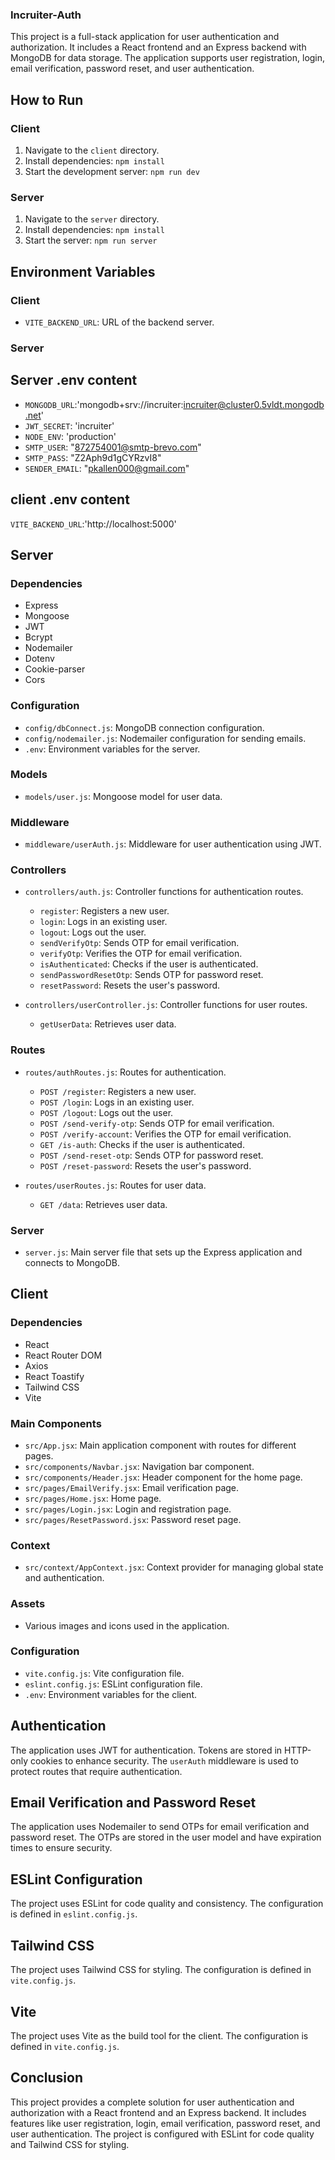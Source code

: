 ### Incruiter-Auth
This project is a full-stack application for user authentication and authorization. It includes a React frontend and an Express backend with MongoDB for data storage. The application supports user registration, login, email verification, password reset, and user authentication.

## How to Run

### Client

1. Navigate to the `client` directory.
2. Install dependencies: `npm install`
3. Start the development server: `npm run dev`

### Server

1. Navigate to the `server` directory.
2. Install dependencies: `npm install`
3. Start the server: `npm run server`

## Environment Variables

### Client

- `VITE_BACKEND_URL`: URL of the backend server.


### Server

## Server .env content

- `MONGODB_URL`:'mongodb+srv://incruiter:incruiter@cluster0.5vldt.mongodb.net'
- `JWT_SECRET`: 'incruiter'
- `NODE_ENV`: 'production'
- `SMTP_USER`: "872754001@smtp-brevo.com"
- `SMTP_PASS`: "Z2Aph9d1gCYRzvI8"
- `SENDER_EMAIL`: "pkallen000@gmail.com"

## client .env content
`VITE_BACKEND_URL`:'http://localhost:5000'

## Server

### Dependencies

- Express
- Mongoose
- JWT
- Bcrypt
- Nodemailer
- Dotenv
- Cookie-parser
- Cors

### Configuration

- `config/dbConnect.js`: MongoDB connection configuration.
- `config/nodemailer.js`: Nodemailer configuration for sending emails.
- `.env`: Environment variables for the server.

### Models

- `models/user.js`: Mongoose model for user data.

### Middleware

- `middleware/userAuth.js`: Middleware for user authentication using JWT.

### Controllers

- `controllers/auth.js`: Controller functions for authentication routes.
  - `register`: Registers a new user.
  - `login`: Logs in an existing user.
  - `logout`: Logs out the user.
  - `sendVerifyOtp`: Sends OTP for email verification.
  - `verifyOtp`: Verifies the OTP for email verification.
  - `isAuthenticated`: Checks if the user is authenticated.
  - `sendPasswordResetOtp`: Sends OTP for password reset.
  - `resetPassword`: Resets the user's password.

- `controllers/userController.js`: Controller functions for user routes.
  - `getUserData`: Retrieves user data.

### Routes

- `routes/authRoutes.js`: Routes for authentication.
  - `POST /register`: Registers a new user.
  - `POST /login`: Logs in an existing user.
  - `POST /logout`: Logs out the user.
  - `POST /send-verify-otp`: Sends OTP for email verification.
  - `POST /verify-account`: Verifies the OTP for email verification.
  - `GET /is-auth`: Checks if the user is authenticated.
  - `POST /send-reset-otp`: Sends OTP for password reset.
  - `POST /reset-password`: Resets the user's password.
 
- `routes/userRoutes.js`: Routes for user data.
  - `GET /data`: Retrieves user data.

### Server

- `server.js`: Main server file that sets up the Express application and connects to MongoDB.

## Client

### Dependencies

- React
- React Router DOM
- Axios
- React Toastify
- Tailwind CSS
- Vite

### Main Components

- `src/App.jsx`: Main application component with routes for different pages.
- `src/components/Navbar.jsx`: Navigation bar component.
- `src/components/Header.jsx`: Header component for the home page.
- `src/pages/EmailVerify.jsx`: Email verification page.
- `src/pages/Home.jsx`: Home page.
- `src/pages/Login.jsx`: Login and registration page.
- `src/pages/ResetPassword.jsx`: Password reset page.

### Context

- `src/context/AppContext.jsx`: Context provider for managing global state and authentication.

### Assets

- Various images and icons used in the application.

### Configuration

- `vite.config.js`: Vite configuration file.
- `eslint.config.js`: ESLint configuration file.
- `.env`: Environment variables for the client.

## Authentication

The application uses JWT for authentication. Tokens are stored in HTTP-only cookies to enhance security. The `userAuth` middleware is used to protect routes that require authentication.

## Email Verification and Password Reset

The application uses Nodemailer to send OTPs for email verification and password reset. The OTPs are stored in the user model and have expiration times to ensure security.

## ESLint Configuration

The project uses ESLint for code quality and consistency. The configuration is defined in `eslint.config.js`.

## Tailwind CSS

The project uses Tailwind CSS for styling. The configuration is defined in `vite.config.js`.

## Vite

The project uses Vite as the build tool for the client. The configuration is defined in `vite.config.js`.

## Conclusion

This project provides a complete solution for user authentication and authorization with a React frontend and an Express backend. It includes features like user registration, login, email verification, password reset, and user authentication. The project is configured with ESLint for code quality and Tailwind CSS for styling.
